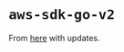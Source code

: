 # `aws-sdk-go-v2`

From [here](https://aws.github.io/aws-sdk-go-v2/docs/unit-testing/) with updates.
